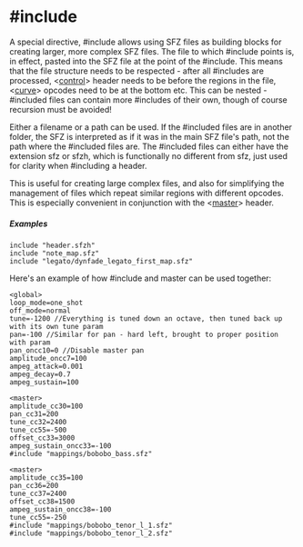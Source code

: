 ---
---
# #include

A special directive, #include allows using SFZ files as building blocks for
creating larger, more complex SFZ files. The file to which #include points is,
in effect, pasted into the SFZ file at the point of the #include. This means that
the file structure needs to be respected - after all #includes are processed,
<[control](/headers/control)> header needs to be before the regions in the file,
<[curve](/headers/curve)> opcodes need to be at the bottom etc. This can be
nested - #included files can contain more #includes of their own,
though of course recursion must be avoided!

Either a filename or a path can be used. If the #included files are in another
folder, the SFZ is interpreted as if it was in the main SFZ file's path, not the
path where the #included files are. The #included files can either have the
extension sfz or sfzh, which is functionally no different from sfz, just used
for clarity when #including a header.

This is useful for creating large complex files, and also for simplifying the
management of files which repeat similar regions with different opcodes. This is
especially convenient in conjunction with the <[master](/headers/master)> header.

##### Examples

```
include "header.sfzh"
include "note_map.sfz"
include "legato/dynfade_legato_first_map.sfz"
```

Here's an example of how #include and master can be used together:

```
<global>
loop_mode=one_shot
off_mode=normal
tune=-1200 //Everything is tuned down an octave, then tuned back up with its own tune param
pan=-100 //Similar for pan - hard left, brought to proper position with param
pan_oncc10=0 //Disable master pan
amplitude_oncc7=100
ampeg_attack=0.001
ampeg_decay=0.7
ampeg_sustain=100

<master>
amplitude_cc30=100
pan_cc31=200
tune_cc32=2400
tune_cc55=-500
offset_cc33=3000
ampeg_sustain_oncc33=-100
#include "mappings/bobobo_bass.sfz"

<master>
amplitude_cc35=100
pan_cc36=200
tune_cc37=2400
offset_cc38=1500
ampeg_sustain_oncc38=-100
tune_cc55=-250
#include "mappings/bobobo_tenor_l_1.sfz"
#include "mappings/bobobo_tenor_l_2.sfz"
```
